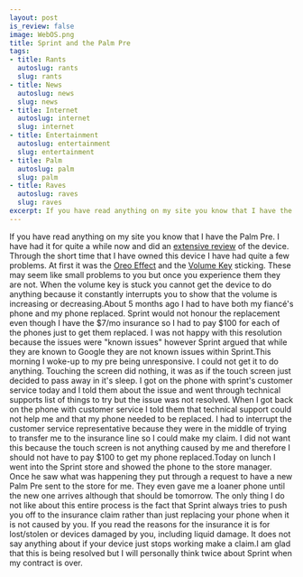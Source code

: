 ```yaml
--- 
layout: post
is_review: false
image: WebOS.png
title: Sprint and the Palm Pre
tags: 
- title: Rants
  autoslug: rants
  slug: rants
- title: News
  autoslug: news
  slug: news
- title: Internet
  autoslug: internet
  slug: internet
- title: Entertainment
  autoslug: entertainment
  slug: entertainment
- title: Palm
  autoslug: palm
  slug: palm
- title: Raves
  autoslug: raves
  slug: raves
excerpt: If you have read anything on my site you know that I have the Palm Pre.  I have had it for quite a while now and did an <a href="http://www.josephcrawford.com/2009/07/10/review-the-palm-pre/">extensive review</a> of the device.  Through the short time that I have owned this device I have had quite a few problems.
---
```

If you have read anything on my site you know that I have the Palm Pre.  I have had it for quite a while now and did an [extensive review](http://www.josephcrawford.com/2009/07/10/review-the-palm-pre/) of the device.  Through the short time that I have owned this device I have had quite a few problems.  At first it was the [Oreo Effect](http://www.google.com/#hl=en&q=palm+pre+Oreo+Effect&aq=f&aqi=g2g-m1&oq=&fp=c5aa4278f68e4a4) and the [Volume Key](http://www.google.com/#hl=en&source=hp&q=palm+pre+volume+stuck&aq=0&aqi=g10&oq=Palm+Pre+Volum&fp=c5aa4278f68e4a4) sticking.  These may seem like small problems to you but once you experience them they are not.  When the volume key is stuck you cannot get the device to do anything because it constantly interrupts you to show that the volume is increasing or decreasing.About 5 months ago I had to have both my fiancé's phone and my phone replaced.  Sprint would not honour the replacement even though I have the $7/mo insurance so I had to pay $100 for each of the phones just to get them replaced.  I was not happy with this resolution because the issues were "known issues" however Sprint argued that while they are known to Google they are not known issues within Sprint.This morning I woke-up to my pre being unresponsive.  I could not get it to do anything.  Touching the screen did nothing, it was as if the touch screen just decided to pass away in it's sleep.  I got on the phone with sprint's customer service today and I told them about the issue and went through technical supports list of things to try but the issue was not resolved.  When I got back on the phone with customer service I told them that technical support could not help me and that my phone needed to be replaced.  I had to interrupt the customer service representative because they were in the middle of trying to transfer me to the insurance line so I could make my claim.  I did not want this because the touch screen is not anything caused by me and therefore I should not have to pay $100 to get my phone replaced.Today on lunch I went into the Sprint store and showed the phone to the store manager.  Once he saw what was happening they put through a request to have a new Palm Pre sent to the store for me.  They even gave me a loaner phone until the new one arrives although that should be tomorrow.  The only thing I do not like about this entire process is the fact that Sprint always tries to push you off to the insurance claim rather than just replacing your phone when it is not caused by you.  If you read the reasons for the insurance it is for lost/stolen or devices damaged by you, including liquid damage.  It does not say anything about if your device just stops working make a claim.I am glad that this is being resolved but I will personally think twice about Sprint when my contract is over.
